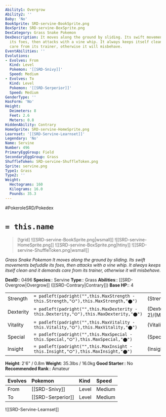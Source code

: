 ```yaml
---
Ability1: Overgrow
Ability2: ''
Baby: 'No'
BookSprite: SRD-servine-BookSprite.png
BoxSprite: SRD-servine-BoxSprite.png
DexCategory: Grass Snake Pokemon
DexDescription: It moves along the ground by sliding. Its swift movements befuddle
  its foes, then attacks with a vine whip. It always keeps itself clean and it demands
  care from its trainer, otherwise it will misbehave.
EventAbilities: ''
Evolutions:
- Evolves: From
  Kind: Level
  Pokemon: '[[SRD-Snivy]]'
  Speed: Medium
- Evolves: To
  Kind: Level
  Pokemon: '[[SRD-Serperior]]'
  Speed: Medium
GenderType: ''
HasForm: 'No'
Height:
  Deimeters: 8
  Feet: 2.6
  Meters: 0.8
HiddenAbility: Contrary
HomeSprite: SRD-servine-HomeSprite.png
Learnset: '[[SRD-Servine-Learnset]]'
Legendary: 'No'
Name: Servine
Number: 496
PrimaryEggGroup: Field
SecondaryEggGroup: Grass
ShuffleToken: SRD-servine-ShuffleToken.png
Sprite: servine.png
Type1: Grass
Type2: ''
Weight:
  Hectograms: 160
  Kilograms: 16.0
  Pounds: 35.3
---
```


#PokeroleSRD/Pokedex

# `= this.name`

> [!grid]
> ![[SRD-servine-BookSprite.png|wsmall]]
> ![[SRD-servine-HomeSprite.png]]
> ![[SRD-servine-BoxSprite.png|htiny]]
> ![[SRD-servine-ShuffleToken.png|wsmall]]


*Grass Snake Pokemon*
*It moves along the ground by sliding. Its swift movements befuddle its foes, then attacks with a vine whip. It always keeps itself clean and it demands care from its trainer, otherwise it will misbehave.*

**DexID**:: 0496
**Species**:: Servine
**Type**:: Grass
**Abilities**:: [[SRD-Overgrow|Overgrow]] ([[SRD-Contrary|Contrary]])
**Base HP**:: 4

|           |                                                                                        |                                          |
| --------- | -------------------------------------------------------------------------------------- | ---------------------------------------- |
| Strength  | `= padleft(padright("",this.MaxStrength - this.Strength,"⭘"),this.MaxStrength,"⬤")`    | (Strength::2)/(MaxStrength::4)   |
| Dexterity | `= padleft(padright("",this.MaxDexterity - this.Dexterity,"⭘"),this.MaxDexterity,"⬤")` | (Dexterity:: 2)/(MaxDexterity::5) |
| Vitality  | `= padleft(padright("",this.MaxVitality - this.Vitality,"⭘"),this.MaxVitality,"⬤")`    | (Vitality::2)/(MaxVitality::5)   |
| Special   | `= padleft(padright("",this.MaxSpecial - this.Special,"⭘"),this.MaxSpecial,"⬤")`       | (Special::2)/(MaxSpecial::4)     |
| Insight   | `= padleft(padright("",this.MaxInsight - this.Insight,"⭘"),this.MaxInsight,"⬤")`       | (Insight::2)/(MaxInsight::5)     |

**Height**: 2'6" / 0.8m
**Weight**: 35.3lbs / 16.0kg
**Good Starter**:: No
**Recommended Rank**:: Amateur

| Evolves   | Pokemon           | Kind   | Speed   |
|:----------|:------------------|:-------|:--------|
| From      | [[SRD-Snivy]]     | Level  | Medium  |
| To        | [[SRD-Serperior]] | Level  | Medium  |

![[SRD-Servine-Learnset]]